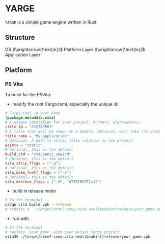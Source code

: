 # YARGE

`YARGE` is a simple game engine written in Rust

## Structure

OS $\xrightarrow{\text{in}}$ Platform Layer $\xrightarrow{\text{in}}$ Application Layer

## Platform

### PS Vita

To build for the PSvita:

- modify the root Cargo.toml, especially the unique id:
```toml
# Cargo.toml in your game
[package.metadata.vita]
# A unique identifier for your project. 9 chars, alphanumeric.
title_id = "RUSTAPP01"
# A title that will be shown on a bubble. Optional, will take the crate name as the default
title_name = "My application"
# Optional. A path to static files relative to the project.
assets = "static"
# Optional, this is the default
build_std = "std,panic_unwind"
# Optional, this is the default
vita_strip_flags = ["-g"]
# Optional, this is the default
vita_make_fself_flags = ["-s"]
# Optional, this is the default
vita_mksfoex_flags = ["-d", "ATTRIBUTE2=12"]
```

- build in release mode
```sh
# In the terminal
cargo vita build vpk --release
# creates a `./target/armv7-sony-vita-newlibeabihf/release/your_game.vpk`
```

- run with
```sh
# In the terminal
# replace `your_game' with your actual cargo project
vita3k ./target/armv7-sony-vita-newlibeabihf/release/your_game.vpk
```